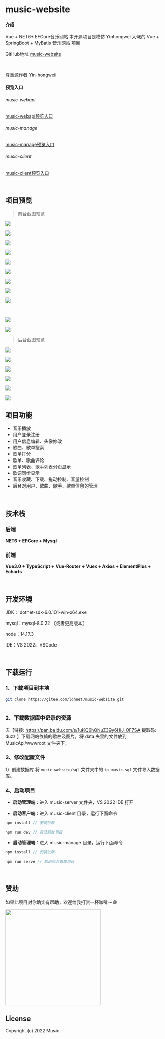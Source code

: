 # music-website

#### 介绍
Vue + NET6+ EFCore音乐网站  本开源项目是模仿 Yinhongwei 大佬的 Vue + SpringBoot + MyBatis 音乐网站 项目
<br/>

GitHub地址  [music-website](https://github.com/ldhnet/music-website)

<br/>

尊重源作者  [Yin-hongwei](https://gitee.com/Yin-hongwei/)

#### 预览入口

###### music-webapi 
[music-webapi预览入口](http://180.76.235.148:9010/swg-login.html)

###### music-manage
[music-manage预览入口](http://180.76.235.148:8086/)

###### music-client
[music-client预览入口](http://180.76.235.148:8087/)
 
<br/>

## 项目预览

> 前台截图预览

![](https://github.com/ldhnet/music-website/blob/main/preview/1.jpg?raw=true)<br/>

![](https://github.com/ldhnet/music-website/blob/main/preview/2.jpg?raw=true)<br/>

![](https://github.com/ldhnet/music-website/blob/main/preview/3.jpg?raw=true)<br/>

![](https://github.com/ldhnet/music-website/blob/main/preview/4.jpg?raw=true)<br/>

![](https://github.com/ldhnet/music-website/blob/main/preview/5.jpg?raw=true)<br/>

![](https://github.com/ldhnet/music-website/blob/main/preview/6.jpg?raw=true)<br/>

![](https://github.com/ldhnet/music-website/blob/main/preview/7.jpg?raw=true)<br/>

![](https://github.com/ldhnet/music-website/blob/main/preview/8.jpg?raw=true)<br/>

![](https://github.com/ldhnet/music-website/blob/main/preview/9.jpg?raw=true)

<br/>

![](https://github.com/ldhnet/music-website/blob/main/preview/10.jpg?raw=true)<br/>

![](https://github.com/ldhnet/music-website/blob/main/preview/11.jpg?raw=true)<br/>

> 后台截图预览

![](https://github.com/ldhnet/music-website/blob/main/preview/12.jpg?raw=true)<br/>

![](https://github.com/ldhnet/music-website/blob/main/preview/13.jpg?raw=true)<br/>

![](https://github.com/ldhnet/music-website/blob/main/preview/14.jpg?raw=true)<br/>

![](https://github.com/ldhnet/music-website/blob/main/preview/15.jpg?raw=true)<br/>

![](https://github.com/ldhnet/music-website/blob/main/preview/16.jpg?raw=true)<br/>

![](https://github.com/ldhnet/music-website/blob/main/preview/17.jpg?raw=true)<br/>

## 项目功能

- 音乐播放
- 用户登录注册
- 用户信息编辑、头像修改
- 歌曲、歌单搜索
- 歌单打分
- 歌单、歌曲评论
- 歌单列表、歌手列表分页显示
- 歌词同步显示
- 音乐收藏、下载、拖动控制、音量控制
- 后台对用户、歌曲、歌手、歌单信息的管理

<br/>

## 技术栈

### 后端

**NET6 + EFCore + Mysql**

### 前端

**Vue3.0 + TypeScript + Vue-Router + Vuex + Axios + ElementPlus + Echarts**

<br/>

## 开发环境

JDK： dotnet-sdk-6.0.101-win-x64.exe

mysql：mysql-8.0.22 （或者更高版本）
  
node：14.17.3

IDE：VS 2022、VSCode


<br/>

## 下载运行

### 1、下载项目到本地

```bash
git clone https://gitee.com/ldhnet/music-website.git
 
```

### 2、下载数据库中记录的资源

去【链接: https://pan.baidu.com/s/1uKQ6hQNuZ39y6HiJ-OF7SA  提取码: duzz 】下载网站依赖的歌曲及图片，将 data 夹里的文件放到 MusicApi/wwwroot 文件夹下。
 
### 3、修改配置文件

1）创建数据库
将 `music-website/sql` 文件夹中的 `tp_music.sql` 文件导入数据库。
 
### 4、启动项目

- **启动管理端**：进入 music-server 文件夹，VS 2022 IDE 打开

 
- **启动客户端**：进入 music-client 目录，运行下面命令

```js
npm install // 安装依赖

npm run dev // 启动前台项目
```

- **启动管理端**：进入 music-manage 目录，运行下面命令

```js
npm install // 安装依赖

npm run serve // 启动后台管理项目
```

<br/>

## 赞助

如果此项目对你确实有帮助，欢迎给我打赏一杯咖啡～😄

<img src="https://gitee.com/ldhnet/vue3-ts-vant-h5/raw/master/src/assets/img/wxpay.png" height="300px"/>

<br/>

## License

Copyright (c) 2022 Music
